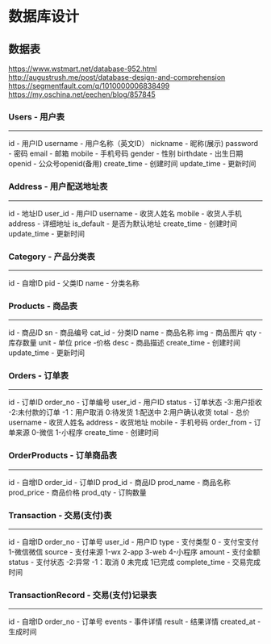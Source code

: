 # 数据库设计

## 数据表

https://www.wstmart.net/database-952.html
http://augustrush.me/post/database-design-and-comprehension
https://segmentfault.com/q/1010000006838499
https://my.oschina.net/eechen/blog/857845

### Users - 用户表
---------------------------------------------
id - 用户ID
username - 用户名称（英文ID）
nickname - 昵称(展示)
password - 密码
email - 邮箱
mobile - 手机号码
gender - 性别
birthdate - 出生日期
openid - 公众号openid(备用)
create_time - 创建时间
update_time - 更新时间

### Address - 用户配送地址表
---------------------------------------------
id - 地址ID
user_id - 用户ID
username - 收货人姓名
mobile - 收货人手机
address - 详细地址
is_default - 是否为默认地址
create_time - 创建时间
update_time - 更新时间

### Category - 产品分类表
---------------------------------------------
id - 自增ID
pid - 父类ID
name - 分类名称

### Products - 商品表
---------------------------------------------
id - 商品ID
sn - 商品编号
cat_id - 分类ID
name - 商品名称
img - 商品图片
qty - 库存数量
unit - 单位
price -价格
desc - 商品描述
create_time - 创建时间
update_time - 更新时间

### Orders - 订单表
---------------------------------------------
id - 订单ID
order_no - 订单编号
user_id - 用户ID
status - 订单状态 -3:用户拒收 -2:未付款的订单 -1：用户取消 0:待发货 1:配送中 2:用户确认收货
total - 总价
username - 收货人姓名
address - 收货地址
mobile - 手机号码
order_from - 订单来源 0-微信 1-小程序
create_time - 创建时间

### OrderProducts - 订单商品表
---------------------------------------------
id - 自增ID
order_id - 订单ID
prod_id - 商品ID
prod_name - 商品名称
prod_price - 商品价格
prod_qty - 订购数量

### Transaction - 交易(支付)表
---------------------------------------------
id - 自增ID
order_no - 订单号
user_id - 用户ID
type - 支付类型 0 - 支付宝支付 1-微信微信
source - 支付来源 1-wx 2-app 3-web 4-小程序
amount - 支付金额
status - 支付状态 -2:异常 -1：取消 0 未完成 1已完成
complete_time - 交易完成时间

### TransactionRecord - 交易(支付)记录表
---------------------------------------------
id - 自增ID
order_no - 订单号
events - 事件详情
result - 结果详情
created_at - 生成时间
